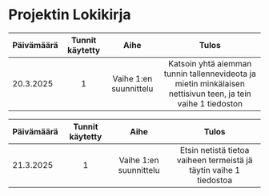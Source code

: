 # Projektin Lokikirja

| Päivämäärä | Tunnit käytetty | Aihe | Tulos |
| :---  |     :---:      |     :---:      |     :---:      |
| 20.3.2025 | 1 | Vaihe 1:en suunnittelu  | Katsoin yhtä aiemman tunnin tallennevideota ja mietin minkälaisen nettisivun teen, ja tein vaihe 1 tiedoston |

| Päivämäärä | Tunnit käytetty | Aihe | Tulos |
| :---  |     :---:      |     :---:      |     :---:      |
| 21.3.2025 | 1 | Vaihe 1:en suunnittelu  | Etsin netistä tietoa vaiheen termeistä jä täytin vaihe 1 tiedostoa |
